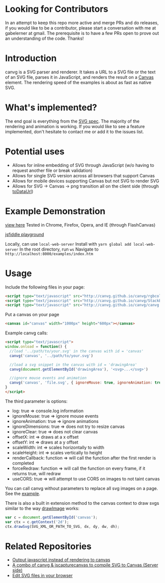 Looking for Contributors
============
In an attempt to keep this repo more active and merge PRs and do releases, if you would like to be a contributor, please start a conversation with me at gabelerner at gmail. The prerequisite is to have a few PRs open to prove out an understanding of the code.  Thanks!

Introduction
============
canvg is a SVG parser and renderer. It takes a URL to a SVG file or the text of an SVG file, parses it in JavaScript, and renders the result on a [Canvas](http://dev.w3.org/html5/2dcontext/) element.  The rendering speed of the examples is about as fast as native SVG.

What's implemented?
===================
The end goal is everything from the [SVG spec](http://www.w3.org/TR/SVG/). The majority of the rendering and animation is working.  If you would like to see a feature implemented, don't hesitate to contact me or add it to the issues list.

Potential uses
===============
* Allows for inline embedding of SVG through JavaScript (w/o having to request another file or break validation)
* Allows for single SVG version across all browsers that support Canvas
* Allows for mobile devices supporting Canvas but not SVG to render SVG
* Allows for SVG -> Canvas -> png transition all on the client side (through [toDataUrl](http://www.w3.org/TR/html5/the-canvas-element.html#dom-canvas-todataurl))

Example Demonstration
=====================
[view here](http://canvg.github.io/canvg/examples/index.htm)
Tested in Chrome, Firefox, Opera, and IE (through FlashCanvas)

[jsfiddle playground](http://jsfiddle.net/6r2jug6o/)

Locally, can use `local-web-server`
Install with `yarn global add local-web-server`
In the root directory, run `ws`
Navigate to `http://localhost:8000/examples/index.htm`

Usage
=====
Include the following files in your page:
```html
<script type="text/javascript" src="http://canvg.github.io/canvg/rgbcolor.js"></script> 
<script type="text/javascript" src="http://canvg.github.io/canvg/StackBlur.js"></script>
<script type="text/javascript" src="http://canvg.github.io/canvg/canvg.js"></script> 
```

Put a canvas on your page
```html
<canvas id="canvas" width="1000px" height="600px"></canvas> 
```

Example canvg calls:
```html
<script type="text/javascript">
window.onload = function() {
  //load '../path/to/your.svg' in the canvas with id = 'canvas'
  canvg('canvas', '../path/to/your.svg')

  //load a svg snippet in the canvas with id = 'drawingArea'
  canvg(document.getElementById('drawingArea'), '<svg>...</svg>')

  //ignore mouse events and animation
  canvg('canvas', 'file.svg', { ignoreMouse: true, ignoreAnimation: true }) 
}
</script>
```

The third parameter is options:
* log: true => console.log information
* ignoreMouse: true => ignore mouse events
* ignoreAnimation: true => ignore animations
* ignoreDimensions: true => does not try to resize canvas
* ignoreClear: true => does not clear canvas
* offsetX: int => draws at a x offset
* offsetY: int => draws at a y offset
* scaleWidth: int => scales horizontally to width
* scaleHeight: int => scales vertically to height
* renderCallback: function => will call the function after the first render is completed
* forceRedraw: function => will call the function on every frame, if it returns true, will redraw
* useCORS: true => will attempt to use CORS on images to not taint canvas

You can call canvg without parameters to replace all svg images on a page. See the [example](http://canvg.github.io/canvg/examples/convert.htm).

There is also a built in extension method to the canvas context to draw svgs similar to the way [drawImage](http://www.w3.org/TR/2dcontext/#dom-context-2d-drawimage) works:
```javascript
var c = document.getElementById('canvas');
var ctx = c.getContext('2d');
ctx.drawSvg(SVG_XML_OR_PATH_TO_SVG, dx, dy, dw, dh);
```

Related Repositories
====================
* [Output javascript instead of rendering to canvas](http://code.google.com/p/jscapturecanvas/)
* [A combo of canvg & jscapturecanvas to compile SVG to Canvas (Server side)](https://github.com/nathan-muir/canvgc)
* [Edit SVG files in your browser](https://code.google.com/p/svg-edit/)
